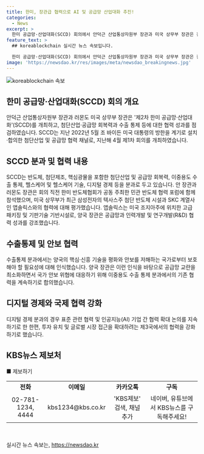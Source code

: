 ```yaml
---
title: 한미, 장관급 협력으로 AI 및 공급망 산업대화 추진!
categories:
  - News
excerpt: >
  한미 공급망·산업대화(SCCD) 회의에서 안덕근 산업통상자원부 장관과 미국 상무부 장관은 첨단산업·공급망 회복력과 수출 통제 등에 대한 협력 성과를 점검했다. SCCD는 반도체, 첨단제조, 핵심광물 등을 포함한 분과로 이중용도 수출 통제, 헬스케어 기술, 디지털 경제 등을 다루고 있다. 회의 전 한미 반도체협회가 주최한 민관 반도체 협력 포럼에 참석한 안 장관과 러몬도 장관은 공급망과 인력개발, R&D 협력 성과를 강조했다. 이중용도 수출 통제 분과에서는 국가 안보 위협에 대응하고 디지털 경제 분과에서는 표준 관련 협력, AI 기업 간 협력 확대 및 제3국과의 협력을 논의했다.
feature_text: >
  ## koreablockchain 실시간 뉴스 속보입니다.

  한미 공급망·산업대화(SCCD) 회의에서 안덕근 산업통상자원부 장관과 미국 상무부 장관은 첨단산업·공급망 회복력과 수출 통제 등에 대한 협력 성과를 점검했다. SCCD는 반도체, 첨단제조, 핵심광물 등을 포함한 분과로 이중용도 수출 통제, 헬스케어 기술, 디지털 경제 등을 다루고 있다. 회의 전 한미 반도체협회가 주최한 민관 반도체 협력 포럼에 참석한 안 장관과 러몬도 장관은 공급망과 인력개발, R&D 협력 성과를 강조했다. 이중용도 수출 통제 분과에서는 국가 안보 위협에 대응하고 디지털 경제 분과에서는 표준 관련 협력, AI 기업 간 협력 확대 및 제3국과의 협력을 논의했다.
image: 'https://newsdao.kr/res/images/meta/newsdao_breakingnews.jpg'
---
```


<p><img src="https://newsdao.kr/res/images/meta/newsdao_breakingnews.jpg" alt="koreablockchain 속보" /></p>

<h2 data-ke-size="size26">한미 공급망·산업대화(SCCD) 회의 개요</h2>

<p data-ke-size="size16">안덕근 산업통상자원부 장관과 러몬도 미국 상무부 장관은 '제2차 한미 공급망·산업대화'(SCCD)를 개최하고, 첨단산업·공급망 회복력과 수출 통제 등에 대한 협력 성과를 점검하였습니다. SCCD는 지난 2022년 5월 조 바이든 미국 대통령의 방한을 계기로 설치·합의한 첨단산업 및 공급망 협력 채널로, 지난해 4월 제1차 회의를 개최하였습니다.</p>

<h2 data-ke-size="size26">SCCD 분과 및 협력 내용</h2>

<p data-ke-size="size16">SCCD는 반도체, 첨단제조, 핵심광물을 포함한 첨단산업 및 공급망 회복력, 이중용도 수출 통제, 헬스케어 및 헬스케어 기술, 디지털 경제 등을 분과로 두고 있습니다. 안 장관과 러몬도 장관은 회의 직전 한미 반도체협회가 공동 주최한 민관 반도체 협력 포럼에 함께 참석했으며, 미국 상무부가 최근 삼성전자의 텍사스주 첨단 반도체 시설과 SKC 계열사인 앱솔릭스와의 협력에 대해 평가했습니다. 앱솔릭스는 미국 조지아주에 위치한 고급 패키징 및 기판기술 기반시설로, 양국 장관은 공급망과 인력개발 및 연구개발(R&D) 협력 성과를 강조했습니다.</p>

<h2 data-ke-size="size26">수출통제 및 안보 협력</h2>

<p data-ke-size="size16">수출통제 분과에서는 양국의 핵심·신흥 기술을 평화와 안보를 저해하는 국가로부터 보호해야 할 필요성에 대해 인식했습니다. 양국 장관은 이런 인식을 바탕으로 공급망 교란을 최소화하면서 국가 안보 위협에 대응하기 위해 이중용도 수출 통제 분과에서의 기존 협력을 계속하기로 합의했습니다.</p>

<h2 data-ke-size="size26">디지털 경제와 국제 협력 강화</h2>

<p data-ke-size="size16">디지털 경제 분과의 경우 표준 관련 협력 및 인공지능(AI) 기업 간 협력 확대 논의를 지속하기로 한 한편, 투자 유치 및 글로벌 시장 접근을 확대하려는 제3국에서의 협력을 강화하기로 했습니다.</p>

<h2 data-ke-size="size26">KBS뉴스 제보처</h2>

<p data-ke-size="size16">■ 제보하기</p>

<table>
    <tbody>
        <tr>
            <td style="text-align: center; height: 17px;"><b>전화</b></td>
            <td style="text-align: center; height: 17px;"><b>이메일</b></td>
            <td style="text-align: center; height: 17px;"><b>카카오톡</b></td>
            <td style="text-align: center; height: 17px;"><b>구독</b></td>
        </tr>
        <tr>
            <td style="text-align: center; height: 17px;">02-781-1234, 4444</td>
            <td style="text-align: center; height: 17px;">kbs1234@kbs.co.kr</td>
            <td style="text-align: center; height: 17px;">'KBS제보' 검색, 채널 추가</td>
            <td style="text-align: center; height: 17px;">네이버, 유튜브에서 KBS뉴스를 구독해주세요!</td>
        </tr>
    </tbody>
</table>

<p data-ke-size="size16">&nbsp;</p>
실시간 뉴스 속보는, <a href="https://newsdao.kr" rel="dofollow">https://newsdao.kr</a>


